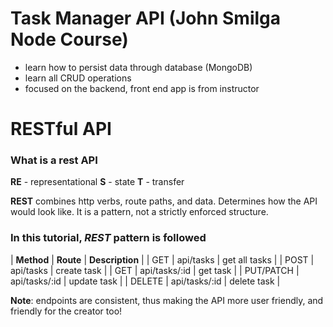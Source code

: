 # Task Manager API (John Smilga Node Course)

- learn how to persist data through database (MongoDB)
- learn all CRUD operations
- focused on the backend, front end app is from instructor

# RESTful API

### What is a rest API

**RE** - representational
**S** - state
**T** - transfer

**REST** combines http verbs, route paths, and data. Determines how the API would look like. It is a pattern, not a strictly enforced structure.

### In this tutorial, _REST_ pattern is followed

| **Method** | **Route** | **Description** |
| GET | api/tasks | get all tasks |
| POST | api/tasks | create task |
| GET | api/tasks/:id | get task |
| PUT/PATCH | api/tasks/:id | update task |
| DELETE | api/tasks/:id | delete task |

**Note**: endpoints are consistent, thus making the API more user friendly, and friendly for the creator too!
